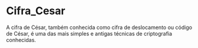 # Cifra_Cesar
A cifra de César, também conhecida como cifra de deslocamento ou código de César, é uma das mais simples e antigas técnicas de criptografia conhecidas. 
